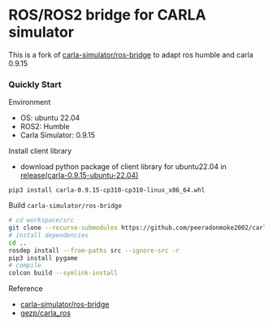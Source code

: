 # ROS/ROS2 bridge for CARLA simulator

This is a fork of [carla-simulator/ros-bridge](https://github.com/carla-simulator/ros-bridge) to adapt ros humble and carla 0.9.15

### Quickly Start

Environment

* OS: ubuntu 22.04
* ROS2: Humble
* Carla Simulator: 0.9.15

Install client library

* download python package of client library for ubuntu22.04 in [release(carla-0.9.15-ubuntu-22.04)](https://github.com/gezp/carla_ros/releases/)

```
pip3 install carla-0.9.15-cp310-cp310-linux_x86_64.whl
```

Build `carla-simulator/ros-bridge`
```bash
# cd workspace/src
git clone --recurse-submodules https://github.com/peeradonmoke2002/carla_ros.git
# install dependencies
cd ..
rosdep install --from-paths src --ignore-src -r
pip3 install pygame
# compile
colcon build --symlink-install
```

Reference
* [carla-simulator/ros-bridge](https://github.com/carla-simulator/ros-bridge)
* [gezp/carla_ros](https://github.com/gezp/carla_ros)
